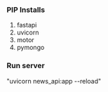 ### PIP Installs
1. fastapi
2. uvicorn
3. motor
4. pymongo

### Run server
"uvicorn news_api:app --reload"